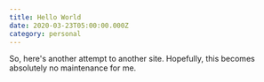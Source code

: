 ```yaml
---
title: Hello World
date: 2020-03-23T05:00:00.000Z
category: personal
---
```

So, here's another attempt to another site. Hopefully, this becomes absolutely no maintenance for me.